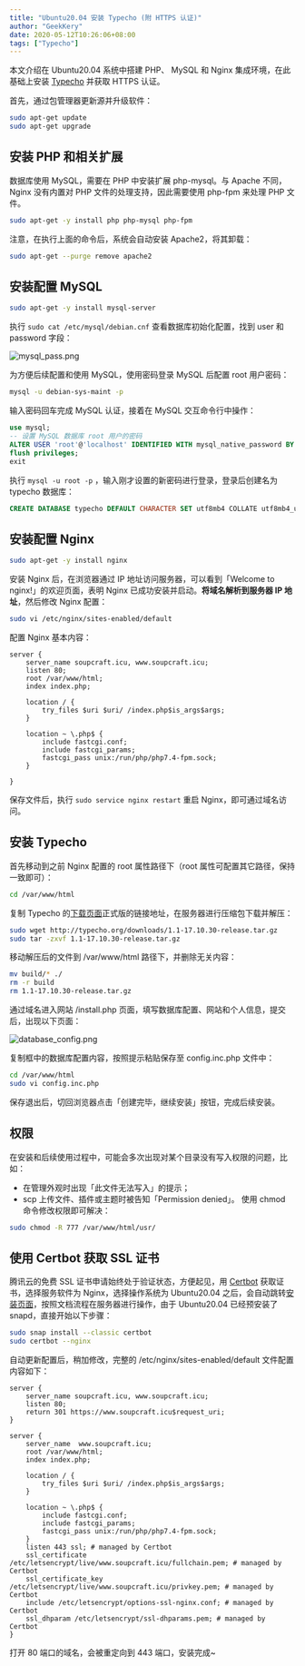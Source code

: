 ```yaml
---
title: "Ubuntu20.04 安装 Typecho (附 HTTPS 认证)"
author: "GeekKery"
date: 2020-05-12T10:26:06+08:00
tags: ["Typecho"]
---
```


本文介绍在 Ubuntu20.04 系统中搭建 PHP、 MySQL 和 Nginx 集成环境，在此基础上安装 [Typecho](http://typecho.org) 并获取 HTTPS 认证。

首先，通过包管理器更新源并升级软件：

```bash
sudo apt-get update
sudo apt-get upgrade
```

## 安装 PHP 和相关扩展

数据库使用 MySQL，需要在 PHP 中安装扩展 php-mysql。与 Apache 不同，Nginx 没有内置对 PHP 文件的处理支持，因此需要使用 php-fpm 来处理 PHP 文件。

```bash
sudo apt-get -y install php php-mysql php-fpm
```

注意，在执行上面的命令后，系统会自动安装 Apache2，将其卸载：

```bash
sudo apt-get --purge remove apache2
```

## 安装配置 MySQL

```bash
sudo apt-get -y install mysql-server
```

执行 `sudo cat /etc/mysql/debian.cnf` 查看数据库初始化配置，找到 user 和 password 字段：

![mysql_pass.png](/Ubuntu20.04安装Typecho(附HTTPS认证)/mysql_password.png)

为方便后续配置和使用 MySQL，使用密码登录 MySQL 后配置 root 用户密码：

```bash
mysql -u debian-sys-maint -p
```

输入密码回车完成 MySQL 认证，接着在 MySQL 交互命令行中操作：

```sql 
use mysql;
-- 设置 MySQL 数据库 root 用户的密码
ALTER USER 'root'@'localhost' IDENTIFIED WITH mysql_native_password BY '自定义 root 用户密码';
flush privileges;
exit
```

执行 `mysql -u root -p` ，输入刚才设置的新密码进行登录，登录后创建名为 typecho 数据库：

```sql
CREATE DATABASE typecho DEFAULT CHARACTER SET utf8mb4 COLLATE utf8mb4_unicode_ci;
```

## 安装配置 Nginx

```bash
sudo apt-get -y install nginx
```

安装 Nginx 后，在浏览器通过 IP 地址访问服务器，可以看到「Welcome to nginx!」的欢迎页面，表明 Nginx 已成功安装并启动。**将域名解析到服务器 IP 地址**，然后修改 Nginx 配置：

```bash
sudo vi /etc/nginx/sites-enabled/default
```

配置 Nginx 基本内容：

```nginx
server {
    server_name soupcraft.icu, www.soupcraft.icu;
    listen 80;
    root /var/www/html;
    index index.php;

    location / {
        try_files $uri $uri/ /index.php$is_args$args;
    }

    location ~ \.php$ {
        include fastcgi.conf;
        include fastcgi_params;
        fastcgi_pass unix:/run/php/php7.4-fpm.sock;
    }

}
```

保存文件后，执行 `sudo service nginx restart` 重启 Nginx，即可通过域名访问。

## 安装 Typecho

首先移动到之前 Nginx 配置的 root 属性路径下（root 属性可配置其它路径，保持一致即可）：

```bash
cd /var/www/html
```

复制 Typecho 的[下载页面](http://typecho.org/download)正式版的链接地址，在服务器进行压缩包下载并解压：

```bash
sudo wget http://typecho.org/downloads/1.1-17.10.30-release.tar.gz
sudo tar -zxvf 1.1-17.10.30-release.tar.gz
```

移动解压后的文件到 /var/www/html 路径下，并删除无关内容：

```bash
mv build/* ./
rm -r build
rm 1.1-17.10.30-release.tar.gz
```

通过域名进入网站 /install.php 页面，填写数据库配置、网站和个人信息，提交后，出现以下页面：

![database_config.png](/Ubuntu20.04安装Typecho(附HTTPS认证)/database_config.png)

复制框中的数据库配置内容，按照提示粘贴保存至 config.inc.php 文件中：

```bash
cd /var/www/html
sudo vi config.inc.php
```

保存退出后，切回浏览器点击「创建完毕，继续安装」按钮，完成后续安装。

## 权限

在安装和后续使用过程中，可能会多次出现对某个目录没有写入权限的问题，比如：
- 在管理外观时出现「此文件无法写入」的提示；
- scp 上传文件、插件或主题时被告知「Permission denied」。
使用 chmod 命令修改权限即可解决：

```bash
sudo chmod -R 777 /var/www/html/usr/
```

## 使用 Certbot 获取 SSL 证书

腾讯云的免费 SSL 证书申请始终处于验证状态，方便起见，用 [Certbot](https://certbot.eff.org/) 获取证书，选择服务软件为 Nginx，选择操作系统为 Ubuntu20.04 之后，会自动跳转[安装页面](https://certbot.eff.org/lets-encrypt/ubuntufocal-nginx)，按照文档流程在服务器进行操作，由于 Ubuntu20.04 已经预安装了 snapd，直接开始以下步骤：

```bash
sudo snap install --classic certbot
sudo certbot --nginx
```

自动更新配置后，稍加修改，完整的 /etc/nginx/sites-enabled/default 文件配置内容如下：

```nginx
server {
    server_name soupcraft.icu, www.soupcraft.icu;
    listen 80;
    return 301 https://www.soupcraft.icu$request_uri;
}

server {
    server_name  www.soupcraft.icu;
    root /var/www/html;
    index index.php;

    location / {
        try_files $uri $uri/ /index.php$is_args$args;
    }

    location ~ \.php$ {
        include fastcgi.conf;
        include fastcgi_params;
        fastcgi_pass unix:/run/php/php7.4-fpm.sock;
    }
    listen 443 ssl; # managed by Certbot
    ssl_certificate /etc/letsencrypt/live/www.soupcraft.icu/fullchain.pem; # managed by Certbot
    ssl_certificate_key /etc/letsencrypt/live/www.soupcraft.icu/privkey.pem; # managed by Certbot
    include /etc/letsencrypt/options-ssl-nginx.conf; # managed by Certbot
    ssl_dhparam /etc/letsencrypt/ssl-dhparams.pem; # managed by Certbot
}
```

打开 80 端口的域名，会被重定向到 443 端口，安装完成~
